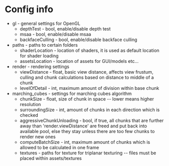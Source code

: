 # Config info

* gl - general settings for OpenGL
    * depthTest - bool, enable/disable depth test
    * msaa - bool, enable/disable msaa
    * backfaceCulling - bool, enable/disable backface culling
* paths - paths to certain folders
    * shaderLocation - location of shaders, it is used as default location for shader loading
    * assetsLocation - location of assets for GUI/models etc...
* render - rendering settings
    * viewDistance - float, basic view distance, affects view frustum, culling and chunk calculations based on distance to middle of a chunk
    * levelOfDetail - int, maximum amount of division within base chunk
* marching_cubes - settings for marching cubes algorithm
    * chunkSize - float, size of chunk in space -- lower means higher resolution
    * surroundingSize - int, amount of chunks in each direction which is checked
    * aggressiveChunkUnloading - bool, if true, all chunks that are further away than 'render.viewDistance' are freed and put back into available pool, else they stay unless there are too few chunks to render new ones
    * computeBatchSize - int, maximum amount of chunks which is allowed to be calculated in one frame
    * textures - paths for texture for triplanar texturing -- files must be placed within assets/textures